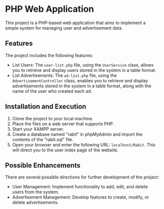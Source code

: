 # PHP Web Application

This project is a PHP-based web application that aims to implement a simple system for managing user and advertisement data.

## Features

The project includes the following features:

- List Users: The `user-list.php` file, using the `UserService` class, allows you to retrieve and display users stored in the system in a table format.
- List Advertisements: The `ad-list.php` file, using the `AdvertisementController` class, enables you to retrieve and display advertisements stored in the system in a table format, along with the name of the user who created each ad.

## Installation and Execution

1. Clone the project to your local machine.
2. Place the files on a web server that supports PHP.
3. Start your XAMPP server.
4. Create a database named "rabit" in phpMyAdmin and import the contents of the "rabit.sql" file.
5. Open your browser and enter the following URL: `localhost/Rabit`. This will direct you to the user index page of the website.

## Possible Enhancements

There are several possible directions for further development of the project:

- User Management: Implement functionality to add, edit, and delete users from the system.
- Advertisement Management: Develop features to create, modify, or delete advertisements.
